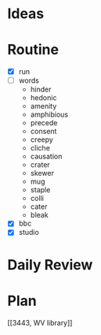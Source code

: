 # Ideas
# Routine
- [x] run
- [ ] words
	- hinder
	- hedonic
	- amenity
	- amphibious
	- precede
	- consent
	- creepy
	- cliche
	- causation
	- crater
	- skewer
	- mug
	- staple
	- colli
	- cater
	- bleak
- [x] bbc
- [x] studio
# Daily Review

# Plan
[[3443, WV library]]